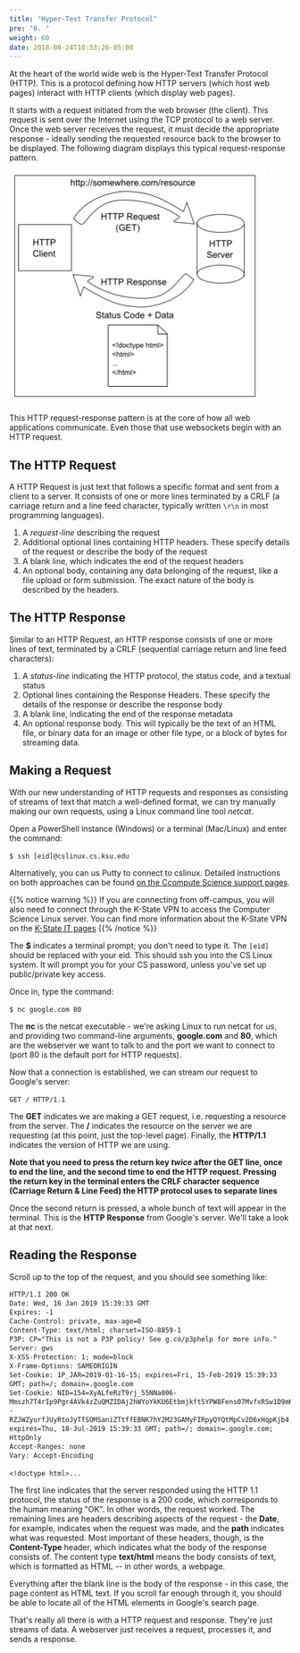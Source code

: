 ```yaml
---
title: "Hyper-Text Transfer Protocol"
pre: "6. "
weight: 60
date: 2018-08-24T10:53:26-05:00
---
```

At the heart of the world wide web is the Hyper-Text Transfer Protocol (HTTP).  This is a protocol defining how HTTP servers (which host web pages) interact with HTTP clients (which display web pages).   

It starts with a request initiated from the web browser (the client).  This request is sent over the Internet using the TCP protocol to a web server.  Once the web server receives the request, it must decide the appropriate response - ideally sending the requested resource back to the browser to be displayed.  The following diagram displays this typical request-response pattern.

![HTTP's request-response pattern](/images/request-response-pattern.png)

This HTTP request-response pattern is at the core of how all web applications communicate.  Even those that use websockets begin with an HTTP request.

## The HTTP Request
A HTTP Request is just text that follows a specific format and sent from a client to a server.  It consists of one or more lines terminated by a CRLF (a carriage return and a line feed character, typically written `\r\n` in most programming languages).

1. A _request-line_ describing the request
2. Additional optional lines containing HTTP headers.  These specify details of the request or describe the body of the request
3. A blank line, which indicates the end of the request headers
4. An optional body, containing any data belonging of the request, like a file upload or form submission.  The exact nature of the body is described by the headers.

## The HTTP Response
Similar to an HTTP Request, an HTTP response consists of one or more lines of text, terminated by a CRLF (sequential carriage return and line feed characters):

1. A _status-line_ indicating the HTTP protocol, the status code, and a textual status
2. Optional lines containing the Response Headers.  These specify the details of the response or describe the response body
3. A blank line, indicating the end of the response metadata
4. An optional response body.  This will typically be the text of an HTML file, or binary data for an image or other file type, or a block of bytes for streaming data.

## Making a Request
With our new understanding of HTTP requests and responses as consisting of streams of text that match a well-defined format, we can try manually making our own requests, using a Linux command line tool _netcat_.

Open a PowerShell instance (Windows) or a terminal (Mac/Linux) and enter the command:

`
$ ssh [eid]@cslinux.cs.ksu.edu
`

Alternatively, you can us Putty to connect to cslinux.  Detailed instructions on both approaches can be found [on the Ccompute Science support pages](https://support.cs.ksu.edu/CISDocs/wiki/Remote_Access#Remote_Linux_Access#Remote_Linux_Access).

{{% notice warning %}}
If you are connecting from off-campus, you will also need to connect through the K-State VPN to access the Computer Science Linux server. You can find more information about the K-State VPN on the [K-State IT pages](https://www.k-state.edu/it/cybersecurity/vpn/)
{{% /notice %}}

The __$__ indicates a terminal prompt; you don't need to type it.  The `[eid]` should be replaced with your eid.  This should ssh you into the CS Linux system.  It will prompt you for your CS password, unless you've set up public/private key access.  

Once in, type the command:

`
$ nc google.com 80
`

The __nc__ is the netcat executable - we're asking Linux to run netcat for us, and providing two command-line arguments, __google.com__ and __80__, which are the webserver we want to talk to and the port we want to connect to (port 80 is the default port for HTTP requests).

Now that a connection is established, we can stream our request to Google's server:

`
GET / HTTP/1.1
`

The **GET** indicates we are making a GET request, i.e. requesting a resource from the server. The **/** indicates the resource on the server we are requesting (at this point, just the top-level page).  Finally, the **HTTP/1.1** indicates the version of HTTP we are using.  

**Note that you need to press the return key _twice_ after the GET line, once to end the line, and the second time to end the HTTP request.  Pressing the return key in the terminal enters the CRLF character sequence (Carriage Return & Line Feed) the HTTP protocol uses to separate lines**

Once the second return is pressed, a whole bunch of text will appear in the terminal.  This is the __HTTP Response__ from Google's server.  We'll take a look at that next.

## Reading the Response

Scroll up to the top of the request, and you should see something like:

```
HTTP/1.1 200 OK
Date: Wed, 16 Jan 2019 15:39:33 GMT
Expires: -1
Cache-Control: private, max-age=0
Content-Type: text/html; charset=ISO-8859-1
P3P: CP="This is not a P3P policy! See g.co/p3phelp for more info."
Server: gws
X-XSS-Protection: 1; mode=block
X-Frame-Options: SAMEORIGIN
Set-Cookie: 1P_JAR=2019-01-16-15; expires=Fri, 15-Feb-2019 15:39:33 GMT; path=/; domain=.google.com
Set-Cookie: NID=154=XyALfeRzT9rj_55NNa006-Mmszh7T4rIp9Pgr4AVk4zZuQMZIDAj2hWYoYkKU6Etbmjkft5YPW8Fens07MvfxRSw1D9mKZckUiQ--RZJWZyurfJUyRtoJyTfSOMSaniZTtffEBNK7hY2M23GAMyFIRpyQYQtMpCv2D6xHqpKjb4; expires=Thu, 18-Jul-2019 15:39:33 GMT; path=/; domain=.google.com; HttpOnly
Accept-Ranges: none
Vary: Accept-Encoding

<!doctype html>...
```

The first line indicates that the server responded using the HTTP 1.1 protocol, the status of the response is a 200 code, which corresponds to the human meaning "OK".  In other words, the request worked.  The remaining lines are headers describing aspects of the request - the __Date__, for example, indicates when the request was made, and the __path__ indicates what was requested.  Most important of these headers, though, is the __Content-Type__ header, which indicates what the body of the response consists of.  The content type __text/html__ means the body consists of text, which is formatted as HTML -- in other words, a webpage.  

Everything after the blank line is the body of the response - in this case, the page content as HTML text.  If you scroll far enough through it, you should be able to locate all of the HTML elements in Google's search page.


That's really all there is with a HTTP request and response.  They're just streams of data.  A webserver just receives a request, processes it, and sends a response.
